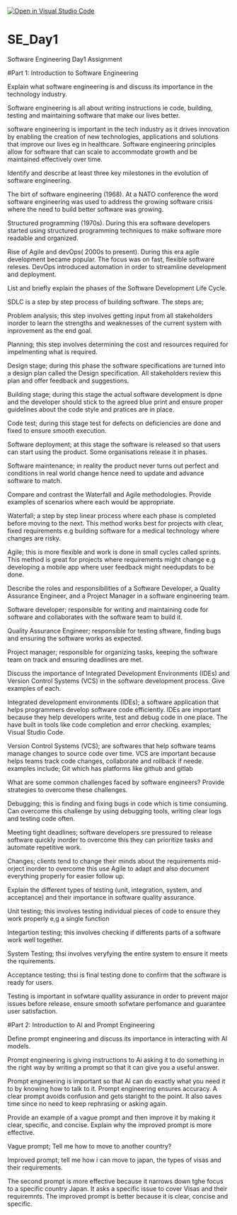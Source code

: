 [![Open in Visual Studio Code](https://classroom.github.com/assets/open-in-vscode-2e0aaae1b6195c2367325f4f02e2d04e9abb55f0b24a779b69b11b9e10269abc.svg)](https://classroom.github.com/online_ide?assignment_repo_id=18375457&assignment_repo_type=AssignmentRepo)
# SE_Day1
Software Engineering Day1 Assignment

#Part 1: Introduction to Software Engineering



Explain what software engineering is and discuss its importance in the technology industry.

Software engineering is all about writing instructions ie code, building, testing and maintaining software that make our lives better.

software engineering is important in the tech industry as it drives innovation by enabling the creation of new technologies, applications and  solutions that improve our lives eg in healthcare.
Software engineering principles allow for software that can scale to accommodate growth and be maintained effectively over time.



Identify and describe at least three key milestones in the evolution of software engineering.

The birt of software engineering (1968). At a NATO conference the word software engineering was used to address the growing software crisis where the need to build better software was growing.

Structured programming (1970s). During this era software developers started using structured programming techniques to make software more readable and organized.

Rise of Agile and devOps( 2000s to present). During this era agile development became popular. The focus was on fast, flexible software releses. DevOps introduced automation in order to streamline development and deployment.



List and briefly explain the phases of the Software Development Life Cycle.

SDLC is a step by step process of building software. The steps are;

Problem analysis; this step involves getting input from all stakeholders inorder to learn the strengths and weaknesses of the current system with inprovement as the end goal.

Planning; this step involves determining the cost and resources required for impelmenting what is required. 

Design stage; during this phase the software specifications are turned into a design plan called the Design specification. All stakeholders review this plan and offer feedback and suggestions.

Building stage; during this stage the actual software development is dpne and the developer should stick to the agreed blue print and ensure proper guidelines about the code style and pratices are in place.

Code test; during this stage test for defects on deficiencies are done and fixed to ensure smooth execution.

Software deployment; at this stage the software is released so that users can start using the product. Some organisations release it in phases. 

Software maintenance; in reality the product never turns out perfect and conditions in real world change hence need to update and advance software to match.



Compare and contrast the Waterfall and Agile methodologies. Provide examples of scenarios where each would be appropriate.

Waterfall; a step by step linear process where each phase is completed before moving to the next. This method works best for projects with clear, fixed requirements e.g building software for a medical technology where changes are risky.

Agile; this is more flexible and work is done in small cycles called sprints. This method is great for projects where requirements might change e.g developing a mobile app where user feedback might needupdats to be done.



Describe the roles and responsibilities of a Software Developer, a Quality Assurance Engineer, and a Project Manager in a software engineering team.

Software developer; responsible for writing  and maintaining code for software and collaborates with the software team to build it.

Quality Assurance Engineer; responsible for testing sftware, finding bugs and ensuring the software works as expected.

Project manager; responsible for organizing tasks, keeping the software team on track and ensuring deadlines are met.



Discuss the importance of Integrated Development Environments (IDEs) and Version Control Systems (VCS) in the software development process. Give examples of each.

Integrated development environments (IDEs); a software application that helps programmers develop software code efficiently.
IDEs are important  because they help developers write, test and debug code in one place. The have built in tools like code completion and error checking. examples; Visual Studio Code.

Version Control Systems (VCS); are softwares that help software teams manage changes to source code over time. VCS are important because helps teams track code changes, collaborate and rollback if neede. examples include; Git which has platforms like github and gitlab



What are some common challenges faced by software engineers? Provide strategies to overcome these challenges.

Debugging; this is finding and fixing bugs in code which is time consuming. Can overcome this challenge by using debugging tools, writing clear logs and testing code often.

Meeting tight deadlines; software developers sre pressured to release software quickly inorder to overcome this they can prioritize tasks and automate repetitive work.

Changes; clients tend to change their minds about the requirements mid-orject inorder to overcome this use Agile to adapt and also document everything properly for easier follow up.



Explain the different types of testing (unit, integration, system, and acceptance) and their importance in software quality assurance.

Unit testing; this involves testing individual pieces of code to ensure they work properly e,g a single function

Integartion testing; this involves checking if differents parts of a software work well together.

System Testing; thsi involves veryfying the entire system to ensure it meets the rquirements.

Acceptance testing; thsi is final testing done to confirm that the software is ready for users.

Testing is important in sofwtare quallity assurance in order to prevent major issues before release, ensure smooth sofwtare perfomance and guarantee user satisfaction.



#Part 2: Introduction to AI and Prompt Engineering


Define prompt engineering and discuss its importance in interacting with AI models.

Prompt engineering is giving instructions to Ai asking it to do something in the right way by writing a prompt so that it can give you a useful answer.

Prompt engineering is important so that AI can do exactly what you need it to by knowing how to talk to it. Prompt engineering ensures accuracy. A clear prompt avoids confusion and gets staright to the point. It also saves time since no need to keep rephrasing or asking again.



Provide an example of a vague prompt and then improve it by making it clear, specific, and concise. Explain why the improved prompt is more effective.

Vague prompt; Tell me how to move to another country?

Improved prompt; tell me how i can move to japan, the types of visas and their requirements.

The second prompt is more effective because it narrows down tghe focus to a specific country Japan. It asks a specific issue to cover Visas and their requiremnts. The improved prompt is better because it is clear, concise and specific.

